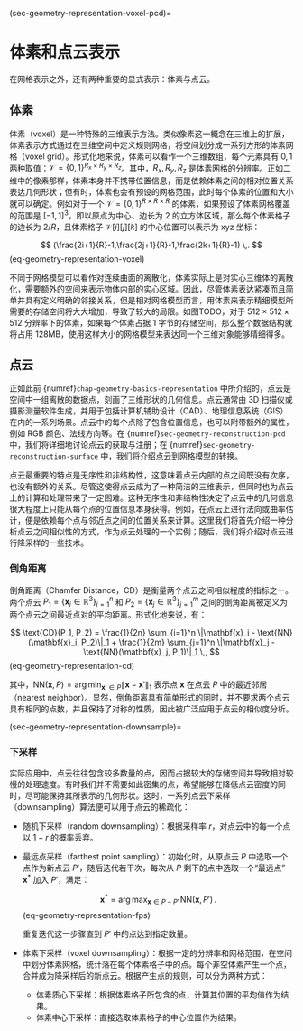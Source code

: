 (sec-geometry-representation-voxel-pcd)=
# 体素和点云表示

在网格表示之外，还有两种重要的显式表示：体素与点云。

## 体素

体素（voxel）是一种特殊的三维表示方法。类似像素这一概念在三维上的扩展，体素表示方式通过在三维空间中定义规则网格，将空间划分成一系列方形的体素网格（voxel grid）。形式化地来说，体素可以看作一个三维数组，每个元素具有 $0,1$ 两种取值：$\mathcal{V}=\{0,1\}^{R_x\times R_y\times R_z}$。其中，$R_x,R_y,R_z$ 是体素网格的分辨率。正如二维中的像素那样，体素本身并不携带位置信息，而是依赖体素之间的相对位置关系表达几何形状；但有时，体素也会有预设的网格范围，此时每个体素的位置和大小就可以确定。例如对于一个 $\mathcal{V}=\{0,1\}^{R\times R\times R}$ 的体素，如果预设了体素网格覆盖的范围是 $[-1,1]^3$，即以原点为中心、边长为 $2$ 的立方体区域，那么每个体素格子的边长为 $2/R$，且体素格子 $\mathcal{V}[i][j][k]$ 的中心位置可以表示为 xyz 坐标：

$$
(\frac{2i+1}{R}-1,\frac{2j+1}{R}-1,\frac{2k+1}{R}-1) \,.
$$ (eq-geometry-representation-voxel)

不同于网格模型可以看作对连续曲面的离散化，体素实际上是对实心三维体的离散化，需要额外的空间来表示物体内部的实心区域。因此，尽管体素表达紧凑而且简单并具有定义明确的邻接关系，但是相对网格模型而言，用体素来表示精细模型所需要的存储空间将大大增加，导致了较大的局限。如图TODO，对于 $512\times512\times512$ 分辨率下的体素，如果每个体素占据 1 字节的存储空间，那么整个数据结构就将占用 128MB，使用这样大小的网格模型来表达同一个三维对象能够精细得多。

## 点云

正如此前 {numref}`chap-geometry-basics-representation` 中所介绍的，点云是空间中一组离散的数据点，刻画了三维形状的几何信息。点云通常由 3D 扫描仪或摄影测量软件生成，并用于包括计算机辅助设计（CAD）、地理信息系统（GIS）在内的一系列场景。点云中的每个点除了包含位置信息，也可以附带额外的属性，例如 RGB 颜色、法线方向等。在 {numref}`sec-geometry-reconstruction-pcd` 中，我们将详细地讨论点云的获取与注册；在 {numref}`sec-geometry-reconstruction-surface` 中，我们将介绍点云到网格模型的转换。

点云最重要的特点是无序性和非结构性，这意味着点云内部的点之间既没有次序，也没有额外的关系。尽管这使得点云成为了一种简洁的三维表示，但同时也为点云上的计算和处理带来了一定困难。这种无序性和非结构性决定了点云中的几何信息很大程度上只能从每个点的位置信息本身获得。例如，在点云上进行法向或曲率估计，便是依赖每个点与邻近点之间的位置关系来计算。这里我们将首先介绍一种分析点云之间相似性的方式，作为点云处理的一个实例；随后，我们将介绍对点云进行降采样的一些技术。

### 倒角距离

倒角距离（Chamfer Distance，CD）是衡量两个点云之间相似程度的指标之一。两个点云 $P_1 = \{\mathbf{x}_i \in \mathbb{R}^3\}_{i=1}^n$ 和 $P_2 = \{\mathbf{x}_j \in \mathbb{R}^3\}_{j=1}^m$ 之间的倒角距离被定义为两个点云之间最近点对的平均距离。形式化地来说，有：

$$
\text{CD}(P_1, P_2) = \frac{1}{2n} \sum_{i=1}^n \|\mathbf{x}_i - \text{NN}(\mathbf{x}_i, P_2)\|_1 + \frac{1}{2m} \sum_{j=1}^n \|\mathbf{x}_j - \text{NN}(\mathbf{x}_j, P_1)\|_1 \,,
$$ (eq-geometry-representation-cd)

其中，$\text{NN}(\mathbf{x}, P) = \mathop{\mathrm{arg\,min}}_{\mathbf{x}' \in P} \|\mathbf{x} - \mathbf{x}'\|_1$ 表示点 $\mathbf{x}$ 在点云 $P$ 中的最近邻居（nearest neighbor）。显然，倒角距离具有简单形式的同时，并不要求两个点云具有相同的点数，并且保持了对称的性质，因此被广泛应用于点云的相似度分析。

(sec-geometry-representation-downsample)=
### 下采样

实际应用中，点云往往包含较多数量的点，因而占据较大的存储空间并导致相对较慢的处理速度。有时我们并不需要如此密集的点，希望能够在降低点云密度的同时，尽可能保持其所表示的几何形状。这时，一系列点云下采样（downsampling）算法便可以用于点云的稀疏化：

+ 随机下采样（random downsampling）：根据采样率 $r$，对点云中的每一个点以 $1-r$ 的概率丢弃。
+ 最远点采样（farthest point sampling）：初始化时，从原点云 $P$ 中选取一个点作为新点云 $P'$，随后迭代若干次，每次从 $P$ 剩下的点中选取一个“最远点” $\mathbf{x}^*$ 加入 $P'$，满足：
    
    $$
    \mathbf{x}^*=\mathop{\mathrm{arg\,max}}_{\mathbf{x}\in P-P'}\,\text{NN}(\mathbf{x}, P')\,.
    $$ (eq-geometry-representation-fps)
    
    重复迭代这一步骤直到 $P'$ 中的点达到指定数量。
+ 体素下采样（voxel downsampling）：根据一定的分辨率和网格范围，在空间中划分体素网格，统计落在每个体素格子中的点。每个非空体素产生一个点，合并成为降采样后的新点云。根据产生点的规则，可以分为两种方式：
    + 体素质心下采样：根据体素格子所包含的点，计算其位置的平均值作为结果。
    + 体素中心下采样：直接选取体素格子的中心位置作为结果。
